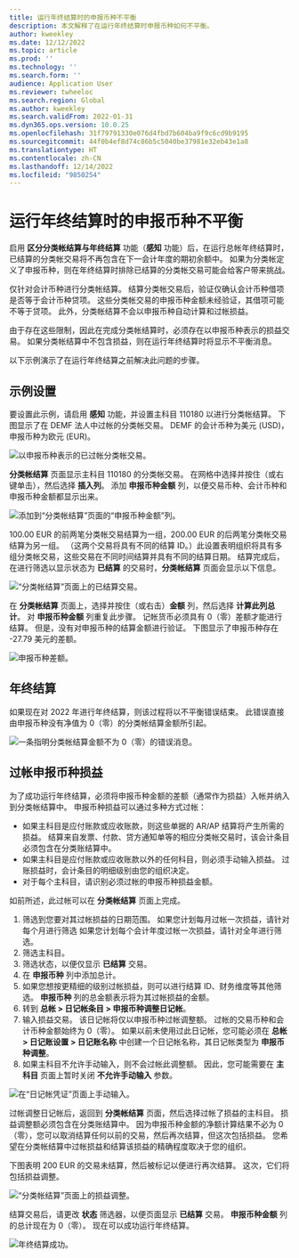 ```yaml
---
title: 运行年终结算时的申报币种不平衡
description: 本文解释了在运行年终结算时申报币种如何不平衡。
author: kweekley
ms.date: 12/12/2022
ms.topic: article
ms.prod: ''
ms.technology: ''
ms.search.form: ''
audience: Application User
ms.reviewer: twheeloc
ms.search.region: Global
ms.author: kweekley
ms.search.validFrom: 2022-01-31
ms.dyn365.ops.version: 10.0.25
ms.openlocfilehash: 31f79791330e076d4fbd7b604ba9f9c6cd9b9195
ms.sourcegitcommit: 44f0b4ef8d74c86b5c5040be37981e32eb43e1a8
ms.translationtype: HT
ms.contentlocale: zh-CN
ms.lasthandoff: 12/14/2022
ms.locfileid: "9850254"
---
```

# <a name="reporting-currency-out-of-balance-when-the-year-end-close-is-run"></a>运行年终结算时的申报币种不平衡

启用 **区分分类帐结算与年终结算** 功能（**感知** 功能）后，在运行总帐年终结算时，已结算的分类帐交易将不再包含在下一会计年度的期初余额中。 如果为分类帐定义了申报币种，则在年终结算时排除已结算的分类帐交易可能会给客户带来挑战。

仅针对会计币种进行分类帐结算。 结算分类帐交易后，验证仅确认会计币种借项是否等于会计币种贷项。 这些分类帐交易的申报币种金额未经验证，其借项可能不等于贷项。 此外，分类帐结算不会以申报币种自动计算和过帐损益。

由于存在这些限制，因此在完成分类帐结算时，必须存在以申报币种表示的损益交易。 如果分类帐结算中不包含损益，则在运行年终结算时将显示不平衡消息。

以下示例演示了在运行年终结算之前解决此问题的步骤。

## <a name="example-setup"></a>示例设置

要设置此示例，请启用 **感知** 功能，并设置主科目 110180 以进行分类帐结算。 下图显示了在 DEMF 法人中过帐的分类帐交易。 DEMF 的会计币种为美元 (USD)，申报币种为欧元 (EUR)。

![以申报币种表示的已过帐分类帐交易。](./media/reporting-currency-1.png)

**分类帐结算** 页面显示主科目 110180 的分类帐交易。 在网格中选择并按住（或右键单击），然后选择 **插入列**。 添加 **申报币种金额** 列，以便交易币种、会计币种和申报币种金额都显示出来。

![添加到“分类帐结算”页面的“申报币种金额”列。](./media/Ledger-settlement2.png)

100.00 EUR 的前两笔分类帐交易结算为一组，200.00 EUR 的后两笔分类帐交易结算为另一组。 （这两个交易将具有不同的结算 ID。）此设置表明组织将具有多组分类帐交易，这些交易在不同时间结算并具有不同的结算日期。 结算完成后，在进行筛选以显示状态为 **已结算** 的交易时，**分类帐结算** 页面会显示以下信息。

![“分类帐结算”页面上的已结算交易。](./media/Settled-trans-filtered3.png)

在 **分类帐结算** 页面上，选择并按住（或右击）**金额** 列，然后选择 **计算此列总计**。 对 **申报币种金额** 列重复此步骤。 记帐货币必须具有 0（零）差额才能进行结算。 但是，没有对申报币种的结算金额进行验证。 下图显示了申报币种存在 -27.79 美元的差额。

![申报币种差额。](./media/Difference4.png)

## <a name="year-end-close"></a>年终结算

如果现在对 2022 年进行年终结算，则该过程将以不平衡错误结束。 此错误直接由申报币种没有净值为 0（零）的分类帐结算金额所引起。

![一条指明分类帐结算金额不为 0（零）的错误消息。](./media/YEC5.png)

## <a name="posting-reporting-currency-gainloss"></a>过帐申报币种损益

为了成功运行年终结算，必须将申报币种金额的差额（通常作为损益）入帐并纳入到分类帐结算中。 申报币种损益可以通过多种方式过帐：

- 如果主科目是应付账款或应收账款，则这些单据的 AR/AP 结算将产生所需的损益。 结算来自发票、付款、贷方通知单等的相应分类帐交易时，该会计条目必须包含在分类账结算中。
- 如果主科目是应付账款或应收账款以外的任何科目，则必须手动输入损益。 过账损益时，会计条目的明细级别由您的组织决定。
- 对于每个主科目，请识别必须过帐的申报币种损益金额。

如前所述，此过帐可以在 **分类帐结算** 页面上完成。

1. 筛选到您要对其过帐损益的日期范围。 如果您计划每月过帐一次损益，请针对每个月进行筛选 如果您计划每个会计年度过帐一次损益，请针对全年进行筛选。
2. 筛选主科目。
3. 筛选状态，以便仅显示 **已结算** 交易。
4. 在 **申报币种** 列中添加总计。
5. 如果您想按更精细的级别过帐损益，则可以进行结算 ID、财务维度等其他筛选。 **申报币种** 列的总金额表示将为其过帐损益的金额。
6. 转到 **总帐 \> 日记帐条目 \> 申报币种调整日记帐**。
7. 输入损益交易。 该日记帐将仅以申报币种过帐调整额。 过帐的交易币种和会计币种金额始终为 0（零）。 如果以前未使用过此日记帐，您可能必须在 **总帐 \> 日记账设置 \> 日记账名称** 中创建一个日记帐名称，其日记帐类型为 **申报币种调整**。
8. 如果主科目不允许手动输入，则不会过帐此调整额。 因此，您可能需要在 **主科目** 页面上暂时关闭 **不允许手动输入** 参数。

![在“日记帐凭证”页面上手动输入。](./media/Manual-entry6.png)

过帐调整日记帐后，返回到 **分类帐结算** 页面，然后选择过帐了损益的主科目。 损益调整额必须包含在分类账结算中。 因为申报币种金额的净额计算结果不必为 0（零），您可以取消结算任何以前的交易，然后再次结算，但这次包括损益。 您希望在分类帐结算中过帐损益和结算该损益的精确程度取决于您的组织。

下图表明 200 EUR 的交易未结算，然后被标记以便进行再次结算。 这次，它们将包括损益调整。

![“分类帐结算”页面上的损益调整。](./media/gain-loss7.png)

结算交易后，请更改 **状态** 筛选器，以便页面显示 **已结算** 交易。 **申报币种金额** 列的总计现在为 0（零）。 现在可以成功运行年终结算。

![年终结算成功。](./media/Zero-settled8.png)
